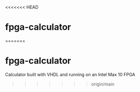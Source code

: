<<<<<<< HEAD
# fpga-calculator
=======
# fpga-calculator
Calculator built with VHDL and running on an Intel Max 10 FPGA
>>>>>>> origin/main
